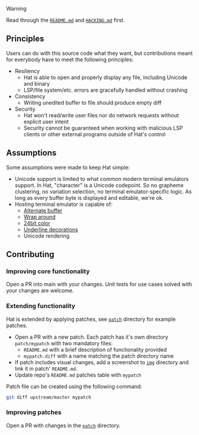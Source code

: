 > [!WARNING]
> Read through the [`README.md`](README.md) and [`HACKING.md`](HACKING.md) first.

## Principles

Users can do with this source code what they want, but contributions meant for everybody have to meet the following
principles:

- Resiliency
    * Hat is able to open and properly display any file, including Unicode and binary
    * LSP/file system/etc. errors are gracefully handled without crashing
- Consistency
    * Writing unedited buffer to file should produce empty diff
- Security
    * Hat won't read/write user files nor do network requests without explicit user intent
    * Security cannot be guaranteed when working with malicious LSP clients or other external programs outside of Hat's
control

## Assumptions

Some assumptions were made to keep Hat simple:

- Unicode support is limited to what common modern terminal emulators support. In Hat, "character" is a Unicode
codepoint. So no grapheme clustering, no variation selection, no terminal emulator-specific logic.
As long as every buffer byte is displayed and editable, we're ok.
- Hosting terminal emulator is capable of:
    * [Alternate buffer](https://unix.stackexchange.com/questions/288962/what-does-1049h-and-1h-ansi-escape-sequences-do)
    * [Wrap around](https://superuser.com/a/600694/1109910)
    * [24bit color](https://en.wikipedia.org/wiki/ANSI_escape_code#24-bit)
    * [Underline decorations](https://sw.kovidgoyal.net/kitty/underlines/)
    * Unicode rendering

## Contributing

### Improving core functionality

Open a PR into main with your changes. Unit tests for use cases solved with your changes are welcome.

### Extending functionality

Hat is extended by applying patches, see [`patch`](/patch) directory for example patches.

- Open a PR with a new patch. Each patch has it's own directory `patch/mypatch` with two mandatory files:
    * `README.md` with a brief description of functionality provided
    * `mypatch.diff` with a name matching the patch directory name
- If patch includes visual changes, add a screenshot to [`img`](/img) directory and link it in patch' `README.md`.
- Update repo's `README.md` patches table with `mypatch`

Patch file can be created using the following command:

```sh
git diff upstream/master mypatch
```

### Improving patches

Open a PR with changes in the [`patch`](/patch) directory.

